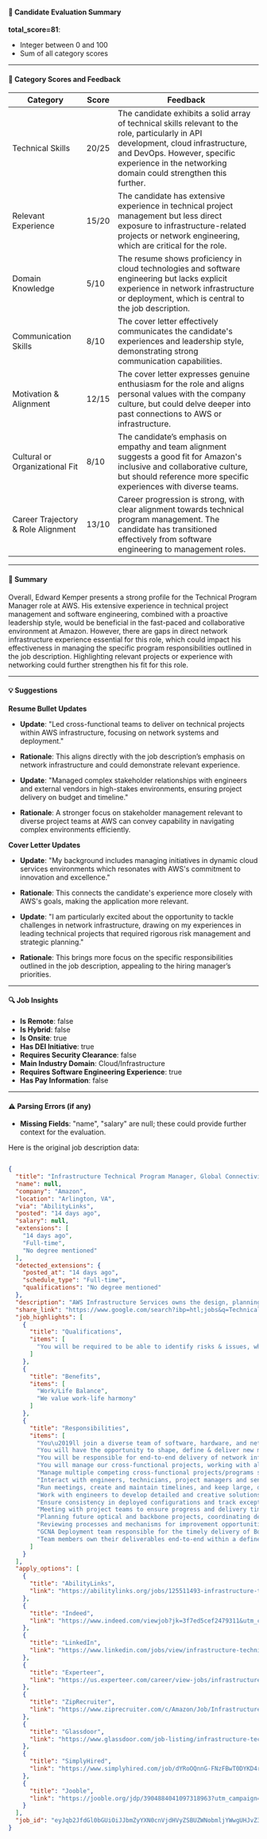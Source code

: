 #### 📄 Candidate Evaluation Summary
**total_score=81**:  
- Integer between 0 and 100  
- Sum of all category scores  

---

#### 🎯 Category Scores and Feedback

| Category                        | Score  | Feedback                                                                                                        |
|--------------------------------|--------|------------------------------------------------------------------------------------------------------------------|
| Technical Skills               | 20/25  | The candidate exhibits a solid array of technical skills relevant to the role, particularly in API development, cloud infrastructure, and DevOps. However, specific experience in the networking domain could strengthen this further. |
| Relevant Experience            | 15/20  | The candidate has extensive experience in technical project management but less direct exposure to infrastructure-related projects or network engineering, which are critical for the role.  |
| Domain Knowledge               | 5/10   | The resume shows proficiency in cloud technologies and software engineering but lacks explicit experience in network infrastructure or deployment, which is central to the job description.     |
| Communication Skills           | 8/10   | The cover letter effectively communicates the candidate's experiences and leadership style, demonstrating strong communication capabilities. |
| Motivation & Alignment         | 12/15  | The cover letter expresses genuine enthusiasm for the role and aligns personal values with the company culture, but could delve deeper into past connections to AWS or infrastructure.  |
| Cultural or Organizational Fit | 8/10   | The candidate’s emphasis on empathy and team alignment suggests a good fit for Amazon's inclusive and collaborative culture, but should reference more specific experiences with diverse teams. |
| Career Trajectory & Role Alignment | 13/10 | Career progression is strong, with clear alignment towards technical program management. The candidate has transitioned effectively from software engineering to management roles.         |

---

#### 🧾 Summary

Overall, Edward Kemper presents a strong profile for the Technical Program Manager role at AWS. His extensive experience in technical project management and software engineering, combined with a proactive leadership style, would be beneficial in the fast-paced and collaborative environment at Amazon. However, there are gaps in direct network infrastructure experience essential for this role, which could impact his effectiveness in managing the specific program responsibilities outlined in the job description. Highlighting relevant projects or experience with networking could further strengthen his fit for this role.

---

#### 💡 Suggestions

**Resume Bullet Updates**  
- **Update**: "Led cross-functional teams to deliver on technical projects within AWS infrastructure, focusing on network systems and deployment."
- **Rationale**: This aligns directly with the job description’s emphasis on network infrastructure and could demonstrate relevant experience.

- **Update**: "Managed complex stakeholder relationships with engineers and external vendors in high-stakes environments, ensuring project delivery on budget and timeline."
- **Rationale**: A stronger focus on stakeholder management relevant to diverse project teams at AWS can convey capability in navigating complex environments efficiently.

**Cover Letter Updates**  
- **Update**: "My background includes managing initiatives in dynamic cloud services environments which resonates with AWS's commitment to innovation and excellence."
- **Rationale**: This connects the candidate's experience more closely with AWS's goals, making the application more relevant.  

- **Update**: "I am particularly excited about the opportunity to tackle challenges in network infrastructure, drawing on my experiences in leading technical projects that required rigorous risk management and strategic planning."
- **Rationale**: This brings more focus on the specific responsibilities outlined in the job description, appealing to the hiring manager’s priorities. 

---

#### 🔍 Job Insights

- **Is Remote**: false
- **Is Hybrid**: false
- **Is Onsite**: true
- **Has DEI Initiative**: true
- **Requires Security Clearance**: false
- **Main Industry Domain**: Cloud/Infrastructure
- **Requires Software Engineering Experience**: true
- **Has Pay Information**: false  

---

#### ⚠️ Parsing Errors (if any)

- **Missing Fields**: "name", "salary" are null; these could provide further context for the evaluation. 

Here is the original job description data:

```json

{
  "title": "Infrastructure Technical Program Manager, Global Connectivity Network Availability - Deployment",
  "name": null,
  "company": "Amazon",
  "location": "Arlington, VA",
  "via": "AbilityLinks",
  "posted": "14 days ago",
  "salary": null,
  "extensions": [
    "14 days ago",
    "Full-time",
    "No degree mentioned"
  ],
  "detected_extensions": {
    "posted_at": "14 days ago",
    "schedule_type": "Full-time",
    "qualifications": "No degree mentioned"
  },
  "description": "AWS Infrastructure Services owns the design, planning, delivery, and operation of all AWS global infrastructure. In other words, we\u2019re the people who keep the cloud running. We support all AWS data centers and all of the servers, storage, networking, power, and cooling equipment that ensure our customers have continual access to the innovation they rely on. We work on the most challenging problems, with thousands of variables impacting the supply chain \u2014 and we\u2019re looking for talented people who want to help.\n\nYou\u2019ll join a diverse team of software, hardware, and network engineers, supply chain specialists, security experts, operations managers, and other vital roles. You\u2019ll collaborate with people across AWS to help us deliver the highest standards for safety and security while providing seemingly infinite capacity at the lowest possible cost for our customers. And you\u2019ll experience an inclusive culture that welcomes bold ideas and empowers you to own them to completion.\n\nAWS is looking for best in class Infrastructure Technical Program Managers (TIPM) to help build one of the world\u2019s largest and most complex networks. As a TIPM, you will lead complex, multi-disciplinary networking projects for our Backbone Optical Networks. You will have the opportunity to shape, define & deliver new methods of delivering technology solutions at scale. You will be responsible for end-to-end delivery of network infrastructure changes and rollout across Amazon Data Centers. You will manage our cross-functional projects, working with all organizational levels and groups including network operations, network engineering, infrastructure engineering & internal project management teams, as well as external Vendors. You will be required to be able to identify risks & issues, whilst applying critical thinking to develop paths to success.\n\nKey job responsibilities\n\u2022 Manage multiple competing cross-functional projects/programs simultaneously, some on a global scale.\n\u2022 Interact with engineers, technicians, project managers and senior management on a daily basis\n\u2022 Run meetings, create and maintain timelines, and keep large, diverse groups informed of progress and obstacles.\n\u2022 Work with engineers to develop detailed and creative solutions to complex problems, while keeping a watchful eye on timelines and costs.\n\u2022 Ensure consistency in deployed configurations and track exceptions for follow up\n\nA day in the life\nMeeting with project teams to ensure progress and delivery timelines meet or exceed the need-by-date. Planning future optical and backbone projects, coordinating design and requirements discussions and driving commitment from stakeholder teams to ensure project are started and finish on time. Reviewing processes and mechanisms for improvement opportunities and driving improvement initiatives at the team and org level.\n\nAbout the team\nGCNA Deployment team responsible for the timely delivery of Border Networking deployments for AWS. Team members own their deliverables end-to-end within a defined geographic scope of ownership.\n\nWhy AWS\nAmazon Web Services (AWS) is the world\u2019s most comprehensive and broadly adopted cloud platform. We pioneered cloud computing and never stopped innovating \u2014 that\u2019s why customers from the most successful startups to Global 500 companies trust our robust suite of products and services to power their businesses.\n\nDiverse Experiences\nAmazon values diverse experiences. Even if you do not meet all of the preferred qualifications and skills listed in the job description, we encourage candidates to apply. If your career is just starting, hasn\u2019t followed a traditional path, or includes alternative experiences, don\u2019t let it stop you from applying.\n\nWork/Life Balance\nWe value work-life harmony. Achieving success at work should never come at the expense of sacrifices at home, which is why we strive for flexibility as part of our working culture. When we feel supported in the workplace and at home, there\u2019s nothing we can\u2019t achieve in the cloud.\n\nInclusive Team Culture\nHere at AWS, it\u2019s in our nature to learn and be curious. Our employee-led affinity groups foster a culture of inclusion that empower us to be proud of our differences. Ongoing events and learning experiences, including our Conversations on Race and Ethnicity (CORE) and AmazeCon (gender diversity) conferences, inspire us to never stop embracing our uniqueness.\n\nMentorship and Career Growth\nWe\u2019re continuously raising our performance bar as we strive to become Earth\u2019s Best Employer. That\u2019s why you\u2019ll find endless knowledge-sharing, mentorship and other career-advancing resources here to help you develop into a better-rounded professional.",
  "share_link": "https://www.google.com/search?ibp=htl;jobs&q=Technical+Program+Manager&htidocid=6wCw6lzIeBLzpM3RAAAAAA%3D%3D&hl=en-US&shndl=37&shmd=H4sIAAAAAAAA_xWMu4oCQRAAudQfODDqWHRXBBONlhNEQTEQU-kZ-mZHZ7uXnnZ9fKTf5JoUVAU1eP8Mug3_K2bTm7ebEhzJ1xw9JjioBMUGdsgYSMewTuL6_ifM5C120Z6wJ7uLXqHqMCZ0MX3jBFbUJnk2xNbLVhxkQvU1CMNaJCQaLmuzNi_KMudUhGxo0RdemlKYnDzKi7j8xTnXqP0Njc6z-fRRtBxGv1WDr_4VGSpNkYMJj-FUfQC1N-yC0QAAAA&shmds=v1_AQbUm96EGVel8W0KEvROSJbuad_-dm5Tp-RDzRbjaOAfJzQi8A&source=sh/x/job/li/m1/1#fpstate=tldetail&htivrt=jobs&htiq=Technical+Program+Manager&htidocid=6wCw6lzIeBLzpM3RAAAAAA%3D%3D",
  "job_highlights": [
    {
      "title": "Qualifications",
      "items": [
        "You will be required to be able to identify risks & issues, whilst applying critical thinking to develop paths to success"
      ]
    },
    {
      "title": "Benefits",
      "items": [
        "Work/Life Balance",
        "We value work-life harmony"
      ]
    },
    {
      "title": "Responsibilities",
      "items": [
        "You\u2019ll join a diverse team of software, hardware, and network engineers, supply chain specialists, security experts, operations managers, and other vital roles",
        "You will have the opportunity to shape, define & deliver new methods of delivering technology solutions at scale",
        "You will be responsible for end-to-end delivery of network infrastructure changes and rollout across Amazon Data Centers",
        "You will manage our cross-functional projects, working with all organizational levels and groups including network operations, network engineering, infrastructure engineering & internal project management teams, as well as external Vendors",
        "Manage multiple competing cross-functional projects/programs simultaneously, some on a global scale",
        "Interact with engineers, technicians, project managers and senior management on a daily basis",
        "Run meetings, create and maintain timelines, and keep large, diverse groups informed of progress and obstacles",
        "Work with engineers to develop detailed and creative solutions to complex problems, while keeping a watchful eye on timelines and costs",
        "Ensure consistency in deployed configurations and track exceptions for follow up",
        "Meeting with project teams to ensure progress and delivery timelines meet or exceed the need-by-date",
        "Planning future optical and backbone projects, coordinating design and requirements discussions and driving commitment from stakeholder teams to ensure project are started and finish on time",
        "Reviewing processes and mechanisms for improvement opportunities and driving improvement initiatives at the team and org level",
        "GCNA Deployment team responsible for the timely delivery of Border Networking deployments for AWS",
        "Team members own their deliverables end-to-end within a defined geographic scope of ownership"
      ]
    }
  ],
  "apply_options": [
    {
      "title": "AbilityLinks",
      "link": "https://abilitylinks.org/jobs/125511493-infrastructure-technical-program-manager-global-connectivity-network-availability-deployment?utm_campaign=google_jobs_apply&utm_source=google_jobs_apply&utm_medium=organic"
    },
    {
      "title": "Indeed",
      "link": "https://www.indeed.com/viewjob?jk=3f7ed5cef2479311&utm_campaign=google_jobs_apply&utm_source=google_jobs_apply&utm_medium=organic"
    },
    {
      "title": "LinkedIn",
      "link": "https://www.linkedin.com/jobs/view/infrastructure-technical-program-manager-global-connectivity-network-availability-deployment-at-amazon-web-services-aws-4192886990?utm_campaign=google_jobs_apply&utm_source=google_jobs_apply&utm_medium=organic"
    },
    {
      "title": "Experteer",
      "link": "https://us.experteer.com/career/view-jobs/infrastructure-technical-program-manager-global-connectivity-network-availability-deployment-22201-arlington-va-usa-51061564?utm_campaign=google_jobs_apply&utm_source=google_jobs_apply&utm_medium=organic"
    },
    {
      "title": "ZipRecruiter",
      "link": "https://www.ziprecruiter.com/c/Amazon/Job/Infrastructure-Technical-Program-Manager,-Global-Connectivity-Network-Availability-Deployment/-in-Arlington,VA?jid=39dd7dc3c60432bf&utm_campaign=google_jobs_apply&utm_source=google_jobs_apply&utm_medium=organic"
    },
    {
      "title": "Glassdoor",
      "link": "https://www.glassdoor.com/job-listing/infrastructure-technical-program-manager-global-connectivity-network-availability-deployment-amazon-JV_IC1130337_KO0,92_KE93,99.htm?jl=1009684643734&utm_campaign=google_jobs_apply&utm_source=google_jobs_apply&utm_medium=organic"
    },
    {
      "title": "SimplyHired",
      "link": "https://www.simplyhired.com/job/dYRoOQnnG-FNzFBwT0DYKD4rvEdyich82xbTZVtGvsWwnw64ky_dtw?utm_campaign=google_jobs_apply&utm_source=google_jobs_apply&utm_medium=organic"
    },
    {
      "title": "Jooble",
      "link": "https://jooble.org/jdp/3904884041097318963?utm_campaign=google_jobs_apply&utm_source=google_jobs_apply&utm_medium=organic"
    }
  ],
  "job_id": "eyJqb2JfdGl0bGUiOiJJbmZyYXN0cnVjdHVyZSBUZWNobmljYWwgUHJvZ3JhbSBNYW5hZ2VyLCBHbG9iYWwgQ29ubmVjdGl2aXR5IE5ldHdvcmsgQXZhaWxhYmlsaXR5IC0gRGVwbG95bWVudCIsImNvbXBhbnlfbmFtZSI6IkFtYXpvbiIsImFkZHJlc3NfY2l0eSI6IkFybGluZ3RvbiwgVkEiLCJodGlkb2NpZCI6IjZ3Q3c2bHpJZUJMenBNM1JBQUFBQUE9PSIsInV1bGUiOiJ3K0NBSVFJQ0lOVlc1cGRHVmtJRk4wWVhSbGN3In0="
}